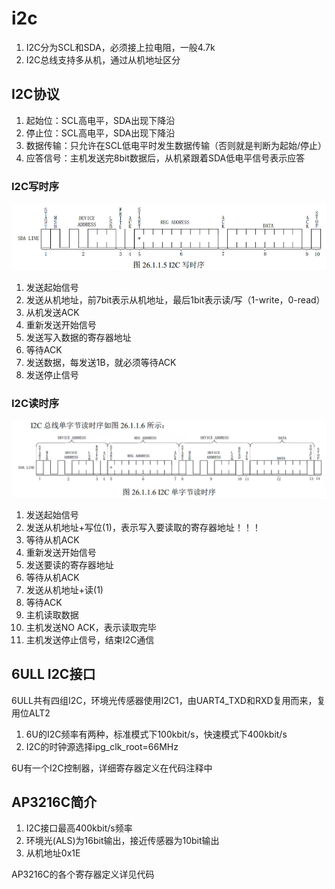 # i2c

1. I2C分为SCL和SDA，必须接上拉电阻，一般4.7k
2. I2C总线支持多从机，通过从机地址区分

## I2C协议

1. 起始位：SCL高电平，SDA出现下降沿
2. 停止位：SCL高电平，SDA出现下降沿
3. 数据传输：只允许在SCL低电平时发生数据传输（否则就是判断为起始/停止）
4. 应答信号：主机发送完8bit数据后，从机紧跟着SDA低电平信号表示应答

### I2C写时序

![i2c_write](https://github.com/sybc120404/image4md/blob/main/i2c_write.png)

1. 发送起始信号
2. 发送从机地址，前7bit表示从机地址，最后1bit表示读/写（1-write，0-read）
3. 从机发送ACK
4. 重新发送开始信号
5. 发送写入数据的寄存器地址
6. 等待ACK
7. 发送数据，每发送1B，就必须等待ACK
8. 发送停止信号

### I2C读时序

![i2c_read](https://github.com/sybc120404/image4md/blob/main/i2c_read.png)

1. 发送起始信号
2. 发送从机地址+写位(1)，表示写入要读取的寄存器地址！！！
3. 等待从机ACK
4. 重新发送开始信号
5. 发送要读的寄存器地址
6. 等待从机ACK
7. 发送从机地址+读(1)
8. 等待ACK
9. 主机读取数据
10. 主机发送NO ACK，表示读取完毕
11. 主机发送停止信号，结束I2C通信

## 6ULL I2C接口

6ULL共有四组I2C，环境光传感器使用I2C1，由UART4_TXD和RXD复用而来，复用位ALT2

1. 6U的I2C频率有两种，标准模式下100kbit/s，快速模式下400kbit/s
2. I2C的时钟源选择ipg_clk_root=66MHz

6U有一个I2C控制器，详细寄存器定义在代码注释中

## AP3216C简介

1. I2C接口最高400kbit/s频率
2. 环境光(ALS)为16bit输出，接近传感器为10bit输出
3. 从机地址0x1E

AP3216C的各个寄存器定义详见代码